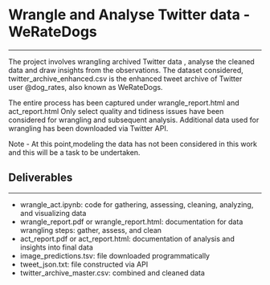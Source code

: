 
# Wrangle and Analyse Twitter data - WeRateDogs
-----------------------------------------------
The project involves wrangling  archived Twitter data , analyse the cleaned data and draw insights from the observations. The dataset considered, twitter_archive_enhanced.csv  is the  enhanced tweet archive of Twitter user @dog_rates, also known as WeRateDogs. 

The entire process has been captured under wrangle_report.html and act_report.html
Only select quality and tidiness issues have been considered for wrangling and subsequent analysis. Additional data used for wrangling has been downloaded via Twitter API.

Note - At this point,modeling the data has not been considered in this work and this will be a task to be undertaken.


## Deliverables
----------------
- wrangle_act.ipynb: code for gathering, assessing, cleaning, analyzing, and visualizing data
- wrangle_report.pdf or wrangle_report.html: documentation for data wrangling steps: gather, assess, and clean
- act_report.pdf or act_report.html: documentation of analysis and insights into final data
- image_predictions.tsv: file downloaded programmatically
- tweet_json.txt: file constructed via API
- twitter_archive_master.csv: combined and cleaned data
